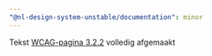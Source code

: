 ```yaml
---
"@nl-design-system-unstable/documentation": minor
---
```


Tekst [WCAG-pagina 3.2.2](/wcag/3.3.2) volledig afgemaakt
